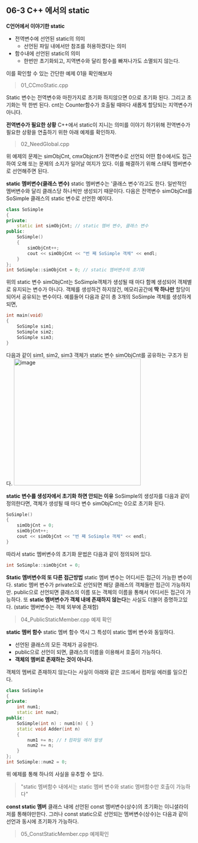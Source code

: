 06-3 C++ 에서의 static
---
**C언어에서 이야기한 static**

* 전역변수에 선언된 static의 의미
  * 선언된 파일 내에서만 참조를 허용하겠다는 의미
* 함수내에 선언된 static의 의미
  * 한번만 초기화되고, 지역변수와 달리 함수를 빠져나가도 소멸되지 않는다.

이를 확인할 수 있는 간단한 예제 01을 확인해보자
> 01_CCmoStatic.cpp

Static 변수는 전역변수와 마찬가지로 초기화 하지않으면 0으로 초기화 된다. 그리고 초기화는 딱 한번 된다. cnt는 Counter함수가 호출될 때마다 새롭게 할당되는 지역변수가 아니다.

**전역변수가 필요한 상황**
C++에서 static이 지니는 의미를 이야기 하기위해 전역변수가 필요한 상황을 연출하기 위한 아래 예제를 확인하자.
> 02_NeedGlobal.cpp

위 예제의 문제는 simObjCnt, cmxObjcnt가 전역변수로 선언되 어떤 함수에서도 접근하여 오해 또는 문제의 소지가 일어날 여지가 있다. 이를 해결하기 위해 스태틱 멤버변수로 선언해주면 된다.

**static 멤버변수(클래스 변수)**
static 멤버변수는 '클래스 변수'라고도 한다. 일반적인 멤버변수와 달리 클래스당 하나씩만 생성되기 때문이다. 다음은 전역변수 simObjCnt를 SoSimple 클래스의 static 변수로 선언한 예이다.

``` C++
class SoSimple
{
private:
    static int simObjCnt; // static 멤버 변수, 클래스 변수
public:
    SoSimple()
    {
        simObjCnt++;
        cout << simObjCnt << "번 째 SoSimple 객체" << endl;
    }
};
int SoSimple::simObjCnt = 0; // static 멤버변수의 초기화
```

위의 static 변수 simObjCnt는 SoSimple객체가 생성될 때 마다 함꼐 생성되어 객체별로 유지되는 변수가 아니다. 객체를 생성하건 하지않건, 메모리공간에 **딱 하나만** 할당이 되어서 공유되는 변수이다. 예를들어 다음과 같이 총 3개의 SoSimple 객체를 생성하게 되면,
``` C++
int main(void)
{
    SoSimple sim1;
    SoSimple sim2;
    SoSimple sim3;
}
```
다음과 같이 sim1, sim2, sim3 객체가 static 변수 simObjCnt를 공유하는 구조가 된다.
<img width="343" alt="image" src="https://user-images.githubusercontent.com/52594760/103435743-a9869500-4c56-11eb-899d-306079c0259b.png">

**static 변수를 생성자에서 초기화 하면 안되는 이유**
SoSimple의 생성자를 다음과 같이 정의한다면, 객체가 생성될 때 마다 변수 simObjCnt는 0으로 초기화 된다.
``` C++
SoSimple()
{
    simObjCnt = 0;
    simObjCnt++;
    cout << simObjCnt << "번 째 SoSimple 객체" << endl;
}
```
따라서 static 멤버변수의 초기화 문법은 다음과 같이 정의되어 있다.
``` C++
int SoSimple::simObjCnt = 0;
```

**Static 멤버변수의 또 다른 접근방법**
static 멤버 변수는 어디서든 접근이 가능한 변수이다. static 멤버 변수가 private으로 선언되면 해당 클래스의 객체들만 접근이 가능하지만. public으로 선언되면 클래스의 이름 또는 객체의 이름을 통해서 어디서든 접근이 가능하다. 또 **static 멤버변수가 객체 내에 존재하지 않는다**는 사실도 더불어 증명하고있다. (static 멤버변수는 객체 외부에 존재함)
> 04_PublicStaticMember.cpp 예제 확인

**static 멤버 함수**
static 멤버 함수 역시 그 특성이 static 멤버 변수와 동일하다.
* 선언된 클래스의 모든 객체가 공유한다.
* public으로 선언이 되면, 클래스의 이름을 이용해서 호출이 가능하다.
* **객체의 멤버로 존재하는 것이 아니다.**

객체의 멤버로 존재하지 않는다는 사실이 아래와 같은 코드에서 컴파일 에러를 일으킨다.
``` C++
class SoSimple
{
private:
    int num1;
    static int num2;
public:
    SoSimple(int n) : num1(n) { }
    static void Adder(int n)
    {
        num1 += n; // ❗️ 컴파일 에러 발생
        num2 += n;
    }
};
int SoSimple::num2 = 0;
```
위 예제를 통해 하나의 사실을 유추할 수 있다.
> "static 멤버함수 내에서는 static 멤버 변수와 static 멤버함수만 호출이 가능하다"

**const static 멤버**
클래스 내에 선언된 const 멤버변수(상수)의 초기화는 이니셜라이저를 통해야만한다.
그러나 const static으로 선언되는 멤버변수(상수)는 다음과 같이 선언과 동시에 초기화가 가능하다.
> 05_ConstStaticMember.cpp 예제확인
> 
